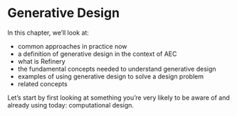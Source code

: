 # Generative Design

In this chapter, we’ll look at:

* common approaches in practice now
* a definition of generative design in the context of AEC
* what is Refinery
* the fundamental concepts needed to understand generative design
* examples of using generative design to solve a design problem
* related concepts

Let’s start by first looking at something you’re very likely to be aware of and already using today: computational design.

